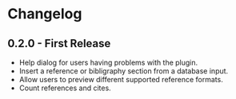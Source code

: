 # Changelog

## 0.2.0 - First Release

* Help dialog for users having problems with the plugin.
* Insert a reference or bibligraphy section from a database input.
* Allow users to preview different supported reference formats.
* Count references and cites.
